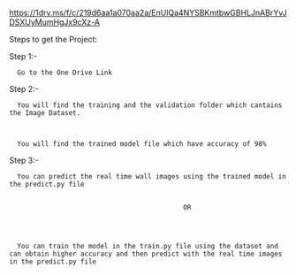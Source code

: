 https://1drv.ms/f/c/219d6aa1a070aa2a/EnUlQa4NYSBKmtbwGBHLJnABrYvJDSXUyMumHgJx9cXz-A

Steps to get the Project:


Step 1:-



      Go to the One Drive Link



Step 2:-



      You will find the training and the validation folder which cantains the Image Dataset.



      You will find the trained model file which have accuracy of 98%



Step 3:-


      You can predict the real time wall images using the trained model in the predict.py file


                                                OR




      You can train the model in the train.py file using the dataset and can obtain higher accuracy and then predict with the real time images in the predict.py file
